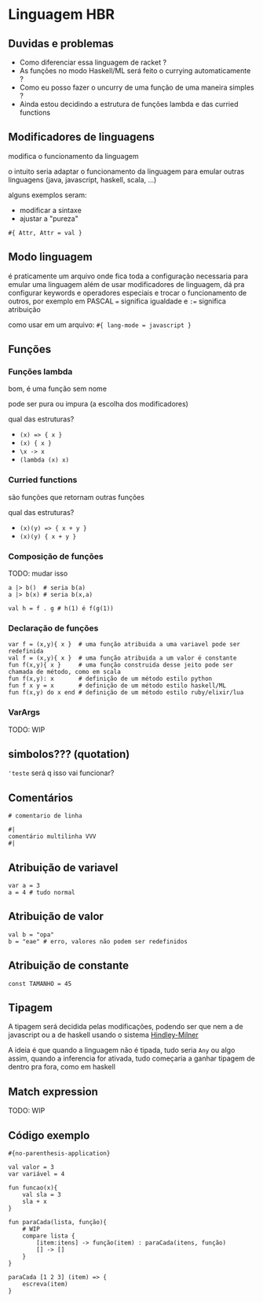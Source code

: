
# Linguagem HBR

## Duvidas e problemas

- Como diferenciar essa linguagem de racket ?
- As funções no modo Haskell/ML será feito o currying automaticamente ?
- Como eu posso fazer o uncurry de uma função de uma maneira simples ?
- Ainda estou decidindo a estrutura de funções lambda e das curried functions

## Modificadores de linguagens

modifica o funcionamento da linguagem

o intuito seria adaptar o funcionamento da linguagem
para emular outras linguagens (java, javascript, haskell, scala, ...)

alguns exemplos seram:
- modificar a sintaxe
- ajustar a "pureza"


`#{ Attr, Attr = val }`

## Modo linguagem

é praticamente um arquivo onde fica toda a configuração necessaria para emular uma linguagem
além de usar modificadores de linguagem, dá pra configurar keywords e operadores especiais e
trocar o funcionamento de outros, por exemplo em PASCAL `=` significa igualdade e `:=` significa
atribuição


como usar em um arquivo:
`#{ lang-mode = javascript }`

## Funções

### Funções lambda

bom, é uma função sem nome

pode ser pura ou impura (a escolha dos modificadores)

qual das estruturas?
- `(x) => { x }`
- `(x) { x }`
- `\x -> x`
- `(lambda (x) x)`

### Curried functions

são funções que retornam outras funções

qual das estruturas?
- `(x)(y) => { x + y }`
- `(x)(y) { x + y }`

### Composição de funções

TODO: mudar isso

```
a |> b()  # seria b(a)
a |> b(x) # seria b(x,a)

val h = f . g # h(1) é f(g(1))
```

### Declaração de funções

```
var f = (x,y){ x }  # uma função atribuida a uma variavel pode ser redefinida
val f = (x,y){ x }  # uma função atribuida a um valor é constante
fun f(x,y){ x }     # uma função construida desse jeito pode ser chamada de método, como em scala
fun f(x,y): x       # definição de um método estilo python
fun f x y = x       # definição de um método estilo haskell/ML
fun f(x,y) do x end # definição de um método estilo ruby/elixir/lua
```

### VarArgs

TODO: WIP

## simbolos??? (quotation)

`'teste` será q isso vai funcionar?

## Comentários

```
# comentario de linha

#| 
comentário multilinha VVV
#|

```

## Atribuição de variavel
```
var a = 3
a = 4 # tudo normal
```

## Atribuição de valor

```
val b = "opa"
b = "eae" # erro, valores não podem ser redefinidos
```

## Atribuição de constante
`const TAMANHO = 45`

## Tipagem

A tipagem será decidida pelas modificações, podendo ser que nem a de
javascript ou a de haskell usando o sistema [Hindley-Milner](https://en.wikipedia.org/wiki/Hindley%E2%80%93Milner_type_system)

A ideia é que quando a linguagem não é tipada, tudo seria `Any` ou algo assim, quando a inferencia for
ativada, tudo começaria a ganhar tipagem de dentro pra fora, como em haskell

## Match expression

TODO: WIP

## Código exemplo

```
#{no-parenthesis-application}

val valor = 3
var variável = 4

fun funcao(x){
    val sla = 3
    sla + x
}

fun paraCada(lista, função){
    # WIP
    compare lista {
        [item:itens] -> função(item) : paraCada(itens, função)
        [] -> []
    }
}

paraCada [1 2 3] (item) => {
    escreva(item)
}

```
